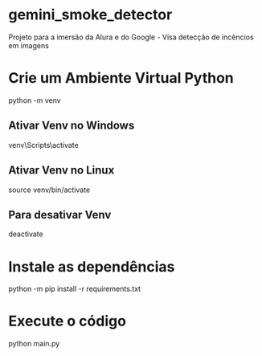 # gemini_smoke_detector
Projeto para a imersão da Alura e do Google - Visa detecção de incêncios em imagens

# Crie um Ambiente Virtual Python 
python -m venv 

## Ativar Venv no Windows
venv\Scripts\activate

## Ativar Venv no Linux
source venv/bin/activate

## Para desativar Venv
deactivate

# Instale as dependências
python -m pip install -r requirements.txt

# Execute o código
python main.py


